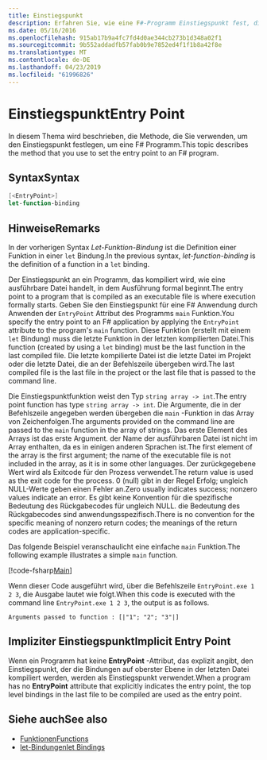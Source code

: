 ```yaml
---
title: Einstiegspunkt
description: Erfahren Sie, wie eine F#-Programm Einstiegspunkt fest, die als ausführbare Datei kompiliert wird, in dem Ausführung formal beginnt.
ms.date: 05/16/2016
ms.openlocfilehash: 915ab17b9a4fc7fd4d0ae344cb273b1d348a02f1
ms.sourcegitcommit: 9b552addadfb57fab0b9e7852ed4f1f1b8a42f8e
ms.translationtype: MT
ms.contentlocale: de-DE
ms.lasthandoff: 04/23/2019
ms.locfileid: "61996826"
---
```

# <a name="entry-point"></a><span data-ttu-id="b0127-103">Einstiegspunkt</span><span class="sxs-lookup"><span data-stu-id="b0127-103">Entry Point</span></span>

<span data-ttu-id="b0127-104">In diesem Thema wird beschrieben, die Methode, die Sie verwenden, um den Einstiegspunkt festlegen, um eine F# Programm.</span><span class="sxs-lookup"><span data-stu-id="b0127-104">This topic describes the method that you use to set the entry point to an F# program.</span></span>

## <a name="syntax"></a><span data-ttu-id="b0127-105">Syntax</span><span class="sxs-lookup"><span data-stu-id="b0127-105">Syntax</span></span>

```fsharp
[<EntryPoint>]
let-function-binding
```

## <a name="remarks"></a><span data-ttu-id="b0127-106">Hinweise</span><span class="sxs-lookup"><span data-stu-id="b0127-106">Remarks</span></span>

<span data-ttu-id="b0127-107">In der vorherigen Syntax *Let-Funktion-Bindung* ist die Definition einer Funktion in einer `let` Bindung.</span><span class="sxs-lookup"><span data-stu-id="b0127-107">In the previous syntax, *let-function-binding* is the definition of a function in a `let` binding.</span></span>

<span data-ttu-id="b0127-108">Der Einstiegspunkt an ein Programm, das kompiliert wird, wie eine ausführbare Datei handelt, in dem Ausführung formal beginnt.</span><span class="sxs-lookup"><span data-stu-id="b0127-108">The entry point to a program that is compiled as an executable file is where execution formally starts.</span></span> <span data-ttu-id="b0127-109">Geben Sie den Einstiegspunkt für eine F# Anwendung durch Anwenden der `EntryPoint` Attribut des Programms `main` Funktion.</span><span class="sxs-lookup"><span data-stu-id="b0127-109">You specify the entry point to an F# application by applying the `EntryPoint` attribute to the program's `main` function.</span></span> <span data-ttu-id="b0127-110">Diese Funktion (erstellt mit einem `let` Bindung) muss die letzte Funktion in der letzten kompilierten Datei.</span><span class="sxs-lookup"><span data-stu-id="b0127-110">This function (created by using a `let` binding) must be the last function in the last compiled file.</span></span> <span data-ttu-id="b0127-111">Die letzte kompilierte Datei ist die letzte Datei im Projekt oder die letzte Datei, die an der Befehlszeile übergeben wird.</span><span class="sxs-lookup"><span data-stu-id="b0127-111">The last compiled file is the last file in the project or the last file that is passed to the command line.</span></span>

<span data-ttu-id="b0127-112">Die Einstiegspunktfunktion weist den Typ `string array -> int`.</span><span class="sxs-lookup"><span data-stu-id="b0127-112">The entry point function has type `string array -> int`.</span></span> <span data-ttu-id="b0127-113">Die Argumente, die in der Befehlszeile angegeben werden übergeben die `main` -Funktion in das Array von Zeichenfolgen.</span><span class="sxs-lookup"><span data-stu-id="b0127-113">The arguments provided on the command line are passed to the `main` function in the array of strings.</span></span> <span data-ttu-id="b0127-114">Das erste Element des Arrays ist das erste Argument. der Name der ausführbaren Datei ist nicht im Array enthalten, da es in einigen anderen Sprachen ist.</span><span class="sxs-lookup"><span data-stu-id="b0127-114">The first element of the array is the first argument; the name of the executable file is not included in the array, as it is in some other languages.</span></span> <span data-ttu-id="b0127-115">Der zurückgegebene Wert wird als Exitcode für den Prozess verwendet.</span><span class="sxs-lookup"><span data-stu-id="b0127-115">The return value is used as the exit code for the process.</span></span> <span data-ttu-id="b0127-116">0 (null) gibt in der Regel Erfolg; ungleich NULL-Werte geben einen Fehler an.</span><span class="sxs-lookup"><span data-stu-id="b0127-116">Zero usually indicates success; nonzero values indicate an error.</span></span> <span data-ttu-id="b0127-117">Es gibt keine Konvention für die spezifische Bedeutung des Rückgabecodes für ungleich NULL. die Bedeutung des Rückgabecodes sind anwendungsspezifisch.</span><span class="sxs-lookup"><span data-stu-id="b0127-117">There is no convention for the specific meaning of nonzero return codes; the meanings of the return codes are application-specific.</span></span>

<span data-ttu-id="b0127-118">Das folgende Beispiel veranschaulicht eine einfache `main` Funktion.</span><span class="sxs-lookup"><span data-stu-id="b0127-118">The following example illustrates a simple `main` function.</span></span>

[!code-fsharp[Main](../../../../samples/snippets/fsharp/entry-point/snippet501.fs)]

<span data-ttu-id="b0127-119">Wenn dieser Code ausgeführt wird, über die Befehlszeile `EntryPoint.exe 1 2 3`, die Ausgabe lautet wie folgt.</span><span class="sxs-lookup"><span data-stu-id="b0127-119">When this code is executed with the command line `EntryPoint.exe 1 2 3`, the output is as follows.</span></span>

```console
Arguments passed to function : [|"1"; "2"; "3"|]
```

## <a name="implicit-entry-point"></a><span data-ttu-id="b0127-120">Impliziter Einstiegspunkt</span><span class="sxs-lookup"><span data-stu-id="b0127-120">Implicit Entry Point</span></span>

<span data-ttu-id="b0127-121">Wenn ein Programm hat keine **EntryPoint** -Attribut, das explizit angibt, den Einstiegspunkt, der die Bindungen auf oberster Ebene in der letzten Datei kompiliert werden, werden als Einstiegspunkt verwendet.</span><span class="sxs-lookup"><span data-stu-id="b0127-121">When a program has no **EntryPoint** attribute that explicitly indicates the entry point, the top level bindings in the last file to be compiled are used as the entry point.</span></span>

## <a name="see-also"></a><span data-ttu-id="b0127-122">Siehe auch</span><span class="sxs-lookup"><span data-stu-id="b0127-122">See also</span></span>

- [<span data-ttu-id="b0127-123">Funktionen</span><span class="sxs-lookup"><span data-stu-id="b0127-123">Functions</span></span>](index.md)
- [<span data-ttu-id="b0127-124">let-Bindungen</span><span class="sxs-lookup"><span data-stu-id="b0127-124">let Bindings</span></span>](let-bindings.md)